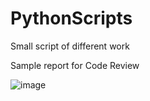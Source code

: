 # PythonScripts
Small script of different work

Sample report for Code Review 

![image](https://github.com/ksinghrajeev/PythonScripts/assets/49689037/7213ff42-0178-47e9-abf3-1ebac6f00893)
